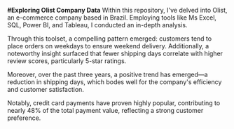 **#Exploring Olist Company Data**
Within this repository, I've delved into Olist, an e-commerce company based in Brazil. Employing tools like Ms Excel, SQL, Power BI, and Tableau, I conducted an in-depth analysis.

Through this toolset, a compelling pattern emerged: customers tend to place orders on weekdays to ensure weekend delivery. Additionally, a noteworthy insight surfaced that fewer shipping days correlate with higher review scores, particularly 5-star ratings.

Moreover, over the past three years, a positive trend has emerged—a reduction in shipping days, which bodes well for the company's efficiency and customer satisfaction.

Notably, credit card payments have proven highly popular, contributing to nearly 48% of the total payment value, reflecting a strong customer preference.
